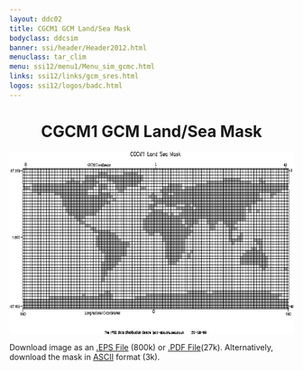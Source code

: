 ```yaml
---
layout: ddc02
title: CGCM1 GCM Land/Sea Mask
bodyclass: ddcsim
banner: ssi/header/Header2012.html
menuclass: tar_clim
menu: ssi12/menu1/Menu_sim_gcmc.html
links: ssi12/links/gcm_sres.html
logos: ssi12/logos/badc.html
---
```

 <div id="pagetitle">
 <h1 align="center">CGCM1 GCM Land/Sea Mask</h1>
 </div>
 <!-- End of Page Title Block -->
 
 
 <!-- Insert Land/Sea Mask Here -->
 
 
 
 <p align="center"><IMG SRC="cgcm1_landsea.gif" alt="Land-sea mask" WIDTH="600" HEIGHT="324" ALIGN="middle"></p>
 
 <P>Download image as an <A HREF="cgcm1_landsea.eps">.EPS File</A> (800k) or
 <A HREF="cgcm1_landsea.pdf">.PDF File</A>(27k).  Alternatively, download the mask in
 <A HREF="cgcm1_landsea.txt">ASCII</A> format (3k).</P>
 
 <p>&nbsp;</p>
 
 
 
 <p></p>
 
 <!-- end of center column -->
